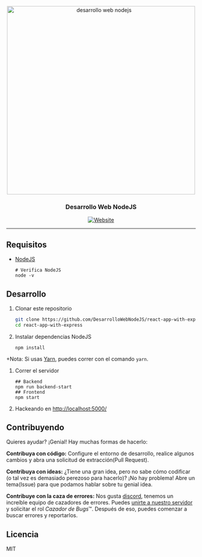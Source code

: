<p align="center">
  <a href="https://desarrollowebnodejs.github.io/">
    <img alt="desarrollo web nodejs" src="https://img9.uploadhouse.com/fileuploads/26959/2695971975bcaa663cd5794358e8f1643840cca6.jpeg" width="500">
  </a>
</p>

<p align="center">
	<h3 align="center">Desarrollo Web NodeJS</h3>
</p>

<p align="center">
  <a href="https://desarrollowebnodejs.github.io"><img alt="Website" src="https://img.shields.io/website-up-down-green-red/http/shields.io.svg"></a>
</p>


---


## Requisitos

- [NodeJS](https://nodejs.org/es/) 

	```
	# Verifica NodeJS
	node -v
	```

## Desarrollo

1.  Clonar este repositorio

	```bash
	git clone https://github.com/DesarrolloWebNodeJS/react-app-with-express.git
	cd react-app-with-express
	```

1.  Instalar dependencias NodeJS

	```
	npm install
	```
+Nota: Si usas [Yarn](https://yarnpkg.com/), puedes correr con el comando `yarn`.


1. Correr el servidor

	```
	## Backend
	npm run backend-start
	## Frontend
	npm start
	```

1. Hackeando en [http://localhost:5000/](http://localhost:5000/)

## Contribuyendo 
Quieres ayudar? ¡Genial! Hay muchas formas de hacerlo:

**Contribuya con código:** Configure el entorno de desarrollo, realice algunos cambios y abra una solicitud de extracción(Pull Request). 

**Contribuya con ideas:** ¿Tiene una gran idea, pero no sabe cómo codificar (o tal vez es demasiado perezoso para hacerlo)? ¡No hay problema! Abre un tema(Issue) para que podamos hablar sobre tu genial idea.

**Contribuye con la caza de errores:** Nos gusta [discord](https://discordapp.com/), tenemos un increíble equipo de cazadores de errores. Puedes [unirte a nuestro servidor](https://discord.gg/YmgErgv) y solicitar el rol *Cazador de Bugs*™. Después de eso, puedes comenzar a buscar errores y reportarlos.

## Licencia

MIT

